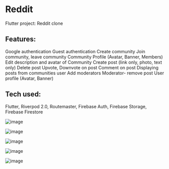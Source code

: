 # Reddit

Flutter project: Reddit clone

## Features:
Google authentication
Guest authentication
Create community
Join community, leave community
Community Profile (Avatar, Banner, Members)
Edit description and avatar of Community
Create post (link only, photo, text only)
Delete post
Upvote, Downvote on post
Comment on post
Displaying posts from communities user
Add moderators
Moderator- remove post
User profile (Avatar, Banner)

## Tech used: 
Flutter, Riverpod 2.0, Routemaster, Firebase Auth, Firebase Storage, Firebase Firestore

![image](https://github.com/user-attachments/assets/f2918d82-3ce1-4e64-b166-9ba701541304)

![image](https://github.com/user-attachments/assets/3f512a42-95c0-40e4-94c9-2a4127cd1c1f)

![image](https://github.com/user-attachments/assets/eebaa78d-d77d-464c-9025-fb5ed468ff13)

![image](https://github.com/user-attachments/assets/a304a03d-2e17-4190-8604-9e594760ddf7)

![image](https://github.com/user-attachments/assets/e52f75d2-c777-400c-89c2-67ad79e1d1a9)




